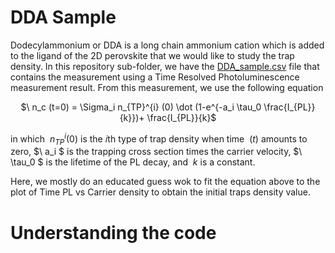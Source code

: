 # DDA Sample

Dodecylammonium or DDA is a long chain ammonium cation which is added to the ligand of the 2D perovskite that we would like to study the trap density. In this repository sub-folder, we have the [DDA_sample.csv](https://github.com/alexinthewonderland/Finding-Trap-Densities/blob/main/DDA-sample/DDA_sample.csv) file that contains the measurement using a Time Resolved Photoluminescence measurement result. From this measurement, we use the following equation

<p align ="center">
  $\ n_c (t=0) = \Sigma_i n_{TP}^{i} (0) \dot (1-e^{-a_i \tau_0 \frac{I_{PL}}{k}})+ \frac{I_{PL}}{k}$
  </p>

in which $\ n_{TP}^i (0)$ is the 𝑖th type of trap density when time $\ (t)$ amounts to zero, $\ a_i $ is the trapping cross section times the carrier velocity, $\ \tau_0 $ is the lifetime of the PL decay, and $\ k$ is a constant.

Here, we mostly do an educated guess wok to fit the equation above to the plot of Time PL vs Carrier density to obtain the initial traps density value.

# Understanding the code
